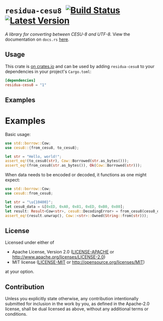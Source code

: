 # `residua-cesu8` &nbsp;[![Build Status]][actions] [![Latest Version]][crates.io]

[Build Status]: https://img.shields.io/github/workflow/status/residua/cesu8/CI?logo=github
[actions]: https://github.com/residua/cesu8/actions/workflows/ci.yml
[Latest Version]: https://img.shields.io/crates/v/residua-cesu8?logo=rust
[crates.io]: https://crates.io/crates/residua-cesu8

*A library for converting between CESU-8 and UTF-8.*
View the documentation on `docs.rs` [here][docs].

[docs]: https://docs.rs/residua-cesu8

## Usage

This crate is [on crates.io][crates] and can be used by adding `residua-cesu8`
to your dependencies in your project's `Cargo.toml`:

```toml
[dependencies]
residua-cesu8 = "1"
```

[crates]: https://crates.io/crates/residua-cesu8

## Examples

# Examples

Basic usage:

```rust
use std::borrow::Cow;
use cesu8::{from_cesu8, to_cesu8};

let str = "Hello, world!";
assert_eq!(to_cesu8(str), Cow::Borrowed(str.as_bytes()));
assert_eq!(from_cesu8(str.as_bytes()), Ok(Cow::Borrowed(str)));
```

When data needs to be encoded or decoded, it functions as one might expect:

```rust
use std::borrow::Cow;
use cesu8::from_cesu8;

let str = "\u{10400}";
let cesu8_data = &[0xED, 0xA0, 0x81, 0xED, 0xB0, 0x80];
let result: Result<Cow<str>, cesu8::DecodingError> = from_cesu8(cesu8_data);
assert_eq!(result.unwrap(), Cow::<str>::Owned(String::from(str)));
```

## License

Licensed under either of

-   Apache License, Version 2.0
    ([LICENSE-APACHE](LICENSE-APACHE) or http://www.apache.org/licenses/LICENSE-2.0)
-   MIT license
    ([LICENSE-MIT](LICENSE-MIT) or http://opensource.org/licenses/MIT)

at your option.

## Contribution

Unless you explicitly state otherwise, any contribution intentionally submitted
for inclusion in the work by you, as defined in the Apache-2.0 license, shall be
dual licensed as above, without any additional terms or conditions.
